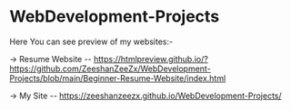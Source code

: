 # WebDevelopment-Projects

Here You can see preview of my websites:-

-> Resume Website -- https://htmlpreview.github.io/?https://github.com/ZeeshanZeeZx/WebDevelopment-Projects/blob/main/Beginner-Resume-Website/index.html

-> My Site --  https://zeeshanzeezx.github.io/WebDevelopment-Projects/
